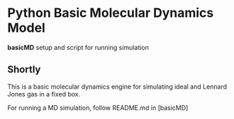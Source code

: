 # Python Basic Molecular Dynamics Model
**basicMD** setup and script for running simulation

## Shortly

This is a basic molecular dynamics engine for simulating ideal and Lennard Jones gas in a fixed box. 

For running a MD simulation, follow README.md in [basicMD]
